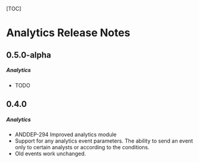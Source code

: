 [TOC]
# Analytics Release Notes
## 0.5.0-alpha
##### Analytics
* TODO 
## 0.4.0
##### Analytics
* ANDDEP-294 Improved analytics module
* Support for any analytics event parameters. The ability to send an event only to certain analysts or according to the conditions.
* Old events work unchanged.